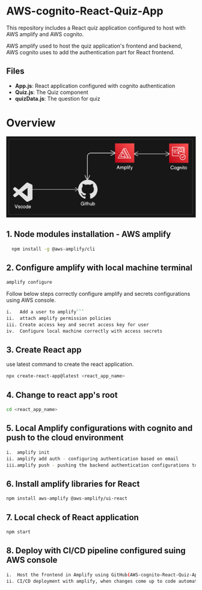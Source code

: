 
# AWS-cognito-React-Quiz-App

This repository includes a React quiz application configured to host with AWS amplify and AWS cognito.

AWS amplify used to host the quiz application's frontend and backend, AWS cognito uses to add the authentication part for React frontend.

##  Files

- **App.js**: React application configured with cognito authentication
- **Quiz.js**: The Quiz component
- **quizData.js**: The question for quiz

# Overview
![diagram](images/diagram.png)

## 1. Node modules installation - AWS amplify

```bash
  npm install -g @aws-amplify/cli
```
## 2. Configure amplify with local machine terminal

```bash
amplify configure
```

Follow below steps correctly configure amplify and secrets configurations using AWS console.

```bash
i.   Add a user to amplify```
ii.  attach amplify permission policies
iii. Create access key and secret access key for user
iv.  Configure local machine correctly with access secrets 
```

## 3. Create React app

use latest command to create the react application.

```bash
npx create-react-app@latest <react_app_name>
```

## 4. Change to react app's root
```bash
cd <react_app_name>
```

## 5. Local Amplify configurations with cognito and push to the cloud environment
```bash
i.  amplify init
ii. amplify add auth - configuring authentication based on email
iii.amplify push - pushing the backend authentication configurations to cloud backend  
```

## 6. Install amplify libraries for React 
```bash
npm install aws-amplify @aws-amplify/ui-react
```

## 7. Local check of React application
```bash
npm start
```

## 8. Deploy with CI/CD pipeline configured suing AWS console
```bash
i.  Host the frontend in Amplify using GitHub(AWS-cognito-React-Quiz-App repository).
ii. CI/CD deployment with amplify, when changes come up to code automatically completing the deployment to the hosted frontend.
```
